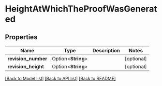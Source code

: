 # HeightAtWhichTheProofWasGenerated

## Properties

Name | Type | Description | Notes
------------ | ------------- | ------------- | -------------
**revision_number** | Option<**String**> |  | [optional]
**revision_height** | Option<**String**> |  | [optional]

[[Back to Model list]](../README.md#documentation-for-models) [[Back to API list]](../README.md#documentation-for-api-endpoints) [[Back to README]](../README.md)


